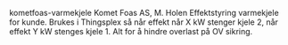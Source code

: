 kometfoas-varmekjele
Komet Foas AS, M. Holen
Effektstyring varmekjele for kunde.
Brukes i Thingsplex så når effekt når X kW stenger kjele 2, når effekt Y kW stenges kjele 1. Alt for å hindre overlast på OV sikring.
